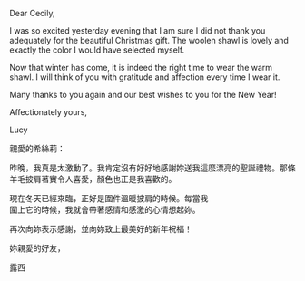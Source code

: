 Dear Cecily,

I was so excited yesterday evening that I am sure I did not thank you
adequately for the beautiful Christmas gift. The woolen shawl is lovely
and exactly the color I would have selected myself.

Now that winter has come, it is indeed the right time to wear the warm
shawl. I will think of you with gratitude and affection every time I
wear it.

Many thanks to you again and our best wishes to you for the New Year!

Affectionately yours,

Lucy

親愛的希絲莉：

昨晚，我真是太激動了。我肯定沒有好好地感謝妳送我這麼漂亮的聖誕禮物。那條羊毛披肩著實令人喜愛，顏色也正是我喜歡的。

現在冬天已經來臨，正好是圍件溫暖披肩的時候。每當我\
圍上它的時候，我就會帶著感情和感激的心情想起妳。

再次向妳表示感謝，並向妳致上最美好的新年祝福！

妳親愛的好友，

露西
